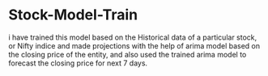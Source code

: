 # Stock-Model-Train
i have trained this model based on the Historical data of a particular stock, or Nifty indice and made projections with the help of arima model based on the closing price of the entity, and also used the trained arima model to forecast the  closing price for next 7 days.
